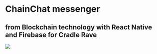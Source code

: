 <h1> ChainChat messenger</h1> <h2>from Blockchain technology with React Native and Firebase for Cradle Rave</h2> 
<img src="https://pp.userapi.com/c841620/v841620337/65ce2/3CJtu_pWMMM.jpg"/>

